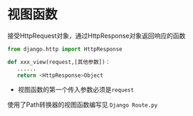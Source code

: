 <!-- 
@Author : Eric Zhang
@CreateDate : 2021-6-18
@Editor : Visual Studio Code
 -->
 # 视图函数
 接受HttpRequest对象，通过HttpResponse对象返回响应的函数
 ```py
 from django.http import HttpResponse

 def xxx_view(request,[其他参数])：
    ......
    return <HttpResponse>Object
 ```
 - 视图函数的第一个传入参数必须是```request```
 
 使用了Path转换器的视图函数编写见 ```Django Route.py```

